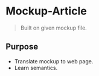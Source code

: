 # Mockup-Article
> Built on given mockup file.
## Purpose
- Translate mockup to web page.
- Learn semantics.
